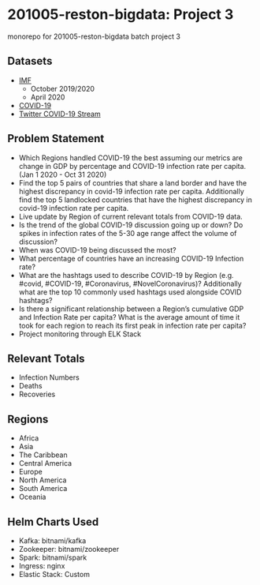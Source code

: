 # 201005-reston-bigdata: Project 3
monorepo for 201005-reston-bigdata batch project 3

## Datasets
- [IMF](https://www.imf.org/en/Publications/SPROLLS/world-economic-outlook-databases#sort=%40imfdate%20descending)
  - October 2019/2020
  - April 2020
- [COVID-19](https://ourworldindata.org/coronavirus-source-data)
- [Twitter COVID-19 Stream](https://developer.twitter.com/en/docs/labs/covid19-stream/overview)

## Problem Statement
- Which Regions handled COVID-19 the best assuming our metrics are change in GDP by percentage and COVID-19 infection rate per capita. (Jan 1 2020 - Oct
31 2020)
- Find the top 5 pairs of countries that share a land border and have the highest discrepancy in covid-19 infection rate per capita. Additionally find the top 5
landlocked countries that have the highest discrepancy in covid-19 infection rate per capita.
- Live update by Region of current relevant totals from COVID-19 data.
- Is the trend of the global COVID-19 discussion going up or down? Do spikes in infection rates of the 5-30 age range affect the volume of discussion?
- When was COVID-19 being discussed the most?
- What percentage of countries have an increasing COVID-19 Infection rate?
- What are the hashtags used to describe COVID-19 by Region (e.g. #covid, #COVID-19, #Coronavirus, #NovelCoronavirus)? Additionally what are the top 10
commonly used hashtags used alongside COVID hashtags?
- Is there a significant relationship between a Region’s cumulative GDP and Infection Rate per capita? What is the average amount of time it took for each region
to reach its first peak in infection rate per capita?
- Project monitoring through ELK Stack


## Relevant Totals
- Infection Numbers
- Deaths
- Recoveries

## Regions
- Africa
- Asia
- The Caribbean
- Central America
- Europe
- North America
- South America
- Oceania

## Helm Charts Used
- Kafka: bitnami/kafka
- Zookeeper: bitnami/zookeeper
- Spark: bitnami/spark
- Ingress: nginx
- Elastic Stack: Custom
